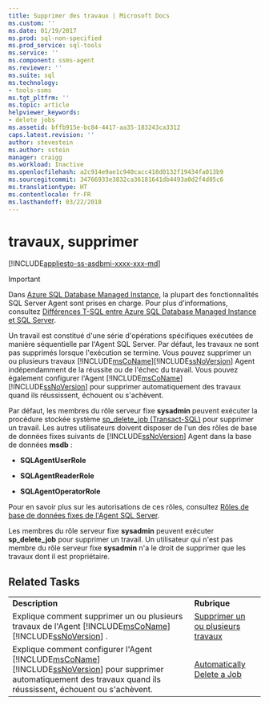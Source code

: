 ```yaml
---
title: Supprimer des travaux | Microsoft Docs
ms.custom: ''
ms.date: 01/19/2017
ms.prod: sql-non-specified
ms.prod_service: sql-tools
ms.service: ''
ms.component: ssms-agent
ms.reviewer: ''
ms.suite: sql
ms.technology:
- tools-ssms
ms.tgt_pltfrm: ''
ms.topic: article
helpviewer_keywords:
- delete jobs
ms.assetid: bffb915e-bc84-4417-aa35-183243ca3312
caps.latest.revision: ''
author: stevestein
ms.author: sstein
manager: craigg
ms.workload: Inactive
ms.openlocfilehash: a2c914e9ae1c940cacc418d0132f19434fa013b9
ms.sourcegitcommit: 34766933e3832ca36181641db4493a0d2f4d05c6
ms.translationtype: HT
ms.contentlocale: fr-FR
ms.lasthandoff: 03/22/2018
---
```

# <a name="delete-jobs"></a>travaux, supprimer
[!INCLUDE[appliesto-ss-asdbmi-xxxx-xxx-md](../../includes/appliesto-ss-asdbmi-xxxx-xxx-md.md)]

> [!IMPORTANT]  
> Dans [Azure SQL Database Managed Instance](https://docs.microsoft.com/azure/sql-database/sql-database-managed-instance), la plupart des fonctionnalités SQL Server Agent sont prises en charge. Pour plus d’informations, consultez [Différences T-SQL entre Azure SQL Database Managed Instance et SQL Server](https://docs.microsoft.com/azure/sql-database/sql-database-managed-instance-transact-sql-information#sql-server-agent).

Un travail est constitué d'une série d'opérations spécifiques exécutées de manière séquentielle par l'Agent SQL Server. Par défaut, les travaux ne sont pas supprimés lorsque l'exécution se termine. Vous pouvez supprimer un ou plusieurs travaux [!INCLUDE[msCoName](../../includes/msconame_md.md)][!INCLUDE[ssNoVersion](../../includes/ssnoversion_md.md)] Agent indépendamment de la réussite ou de l'échec du travail. Vous pouvez également configurer l'Agent [!INCLUDE[msCoName](../../includes/msconame_md.md)][!INCLUDE[ssNoVersion](../../includes/ssnoversion_md.md)] pour supprimer automatiquement des travaux quand ils réussissent, échouent ou s'achèvent.  
  
Par défaut, les membres du rôle serveur fixe **sysadmin** peuvent exécuter la procédure stockée système [sp_delete_job (Transact-SQL)](http://msdn.microsoft.com/en-us/b85db6e4-623c-41f1-9643-07e5ea38db09) pour supprimer un travail. Les autres utilisateurs doivent disposer de l'un des rôles de base de données fixes suivants de [!INCLUDE[ssNoVersion](../../includes/ssnoversion_md.md)] Agent dans la base de données **msdb** :  
  
-   **SQLAgentUserRole**  
  
-   **SQLAgentReaderRole**  
  
-   **SQLAgentOperatorRole**  
  
Pour en savoir plus sur les autorisations de ces rôles, consultez [Rôles de base de données fixes de l'Agent SQL Server](../../ssms/agent/sql-server-agent-fixed-database-roles.md).  
  
Les membres du rôle serveur fixe **sysadmin** peuvent exécuter **sp_delete_job** pour supprimer un travail. Un utilisateur qui n'est pas membre du rôle serveur fixe **sysadmin** n'a le droit de supprimer que les travaux dont il est propriétaire.  
  
## <a name="related-tasks"></a>Related Tasks  
  
|||  
|-|-|  
|**Description**|**Rubrique**|  
|Explique comment supprimer un ou plusieurs travaux de l'Agent [!INCLUDE[msCoName](../../includes/msconame_md.md)][!INCLUDE[ssNoVersion](../../includes/ssnoversion_md.md)] .|[Supprimer un ou plusieurs travaux](../../ssms/agent/delete-one-or-more-jobs.md)|  
|Explique comment configurer l'Agent [!INCLUDE[msCoName](../../includes/msconame_md.md)][!INCLUDE[ssNoVersion](../../includes/ssnoversion_md.md)] pour supprimer automatiquement des travaux quand ils réussissent, échouent ou s'achèvent.|[Automatically Delete a Job](../../ssms/agent/automatically-delete-a-job.md)|  
  
